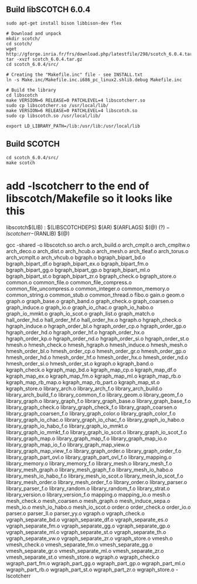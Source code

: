 ## Build libSCOTCH 6.0.4

```
sudo apt-get install bison libbison-dev flex

# Download and unpack
mkdir scotch/
cd scotch/
wget http://gforge.inria.fr/frs/download.php/latestfile/298/scotch_6.0.4.tar.gz
tar -xvzf scotch_6.0.4.tar.gz
cd scotch_6.0.4/src/

# Creating the "Makefile.inc" file - see INSTALL.txt
ln -s Make.inc/Makefile.inc.i686_pc_linux2.shlib.debug Makefile.inc

# Build the library
cd libscotch
make VERSION=6 RELEASE=0 PATCHLEVEL=4 libscotcherr.so
sudo cp libscotcherr.so /usr/local/lib/
make VERSION=6 RELEASE=0 PATCHLEVEL=4 libscotch.so
sudo cp libscotch.so /usr/local/lib/

export LD_LIBRARY_PATH=/lib:/usr/lib:/usr/local/lib

```

## Build SCOTCH

```
cd scotch_6.0.4/src/
make scotch
```

# add -lscotcherr to the end of libscotch/Makefile so it looks like this
libscotch$(LIB)         :   $(LIBSCOTCHDEPS)
                    $(AR) $(ARFLAGS) $(@) $(?) -lscotcherr
                    -$(RANLIB) $(@)

gcc -shared -o libscotch.so arch.o arch_build.o arch_cmplt.o arch_cmpltw.o arch_deco.o arch_dist.o arch_hcub.o arch_mesh.o arch_tleaf.o arch_torus.o arch_vcmplt.o arch_vhcub.o bgraph.o bgraph_bipart_bd.o bgraph_bipart_df.o bgraph_bipart_ex.o bgraph_bipart_fm.o bgraph_bipart_gg.o bgraph_bipart_gp.o bgraph_bipart_ml.o bgraph_bipart_st.o bgraph_bipart_zr.o bgraph_check.o bgraph_store.o common.o common_file.o common_file_compress.o common_file_uncompress.o common_integer.o common_memory.o common_string.o common_stub.o common_thread.o fibo.o gain.o geom.o graph.o graph_base.o graph_band.o graph_check.o graph_coarsen.o graph_induce.o graph_io.o graph_io_chac.o graph_io_habo.o graph_io_mmkt.o graph_io_scot.o graph_list.o graph_match.o hall_order_hd.o hall_order_hf.o hall_order_hx.o hgraph.o hgraph_check.o hgraph_induce.o hgraph_order_bl.o hgraph_order_cp.o hgraph_order_gp.o hgraph_order_hd.o hgraph_order_hf.o hgraph_order_hx.o hgraph_order_kp.o hgraph_order_nd.o hgraph_order_si.o hgraph_order_st.o hmesh.o hmesh_check.o hmesh_hgraph.o hmesh_induce.o hmesh_mesh.o hmesh_order_bl.o hmesh_order_cp.o hmesh_order_gr.o hmesh_order_gp.o hmesh_order_hd.o hmesh_order_hf.o hmesh_order_hx.o hmesh_order_nd.o hmesh_order_si.o hmesh_order_st.o kgraph.o kgraph_band.o kgraph_check.o kgraph_map_bd.o kgraph_map_cp.o kgraph_map_df.o kgraph_map_ex.o kgraph_map_fm.o kgraph_map_ml.o kgraph_map_rb.o kgraph_map_rb_map.o kgraph_map_rb_part.o kgraph_map_st.o kgraph_store.o library_arch.o library_arch_f.o library_arch_build.o library_arch_build_f.o library_common_f.o library_geom.o library_geom_f.o library_graph.o library_graph_f.o library_graph_base.o library_graph_base_f.o library_graph_check.o library_graph_check_f.o library_graph_coarsen.o library_graph_coarsen_f.o library_graph_color.o library_graph_color_f.o library_graph_io_chac.o library_graph_io_chac_f.o library_graph_io_habo.o library_graph_io_habo_f.o library_graph_io_mmkt.o library_graph_io_mmkt_f.o library_graph_io_scot.o library_graph_io_scot_f.o library_graph_map.o library_graph_map_f.o library_graph_map_io.o library_graph_map_io_f.o library_graph_map_view.o library_graph_map_view_f.o library_graph_order.o library_graph_order_f.o library_graph_part_ovl.o library_graph_part_ovl_f.o library_mapping.o library_memory.o library_memory_f.o library_mesh.o library_mesh_f.o library_mesh_graph.o library_mesh_graph_f.o library_mesh_io_habo.o library_mesh_io_habo_f.o library_mesh_io_scot.o library_mesh_io_scot_f.o library_mesh_order.o library_mesh_order_f.o library_order.o library_parser.o library_parser_f.o library_random.o library_random_f.o library_strat.o library_version.o library_version_f.o mapping.o mapping_io.o mesh.o mesh_check.o mesh_coarsen.o mesh_graph.o mesh_induce_sepa.o mesh_io.o mesh_io_habo.o mesh_io_scot.o order.o order_check.o order_io.o parser.o parser_ll.o parser_yy.o vgraph.o vgraph_check.o vgraph_separate_bd.o vgraph_separate_df.o vgraph_separate_es.o vgraph_separate_fm.o vgraph_separate_gg.o vgraph_separate_gp.o vgraph_separate_ml.o vgraph_separate_st.o vgraph_separate_th.o vgraph_separate_vw.o vgraph_separate_zr.o vgraph_store.o vmesh.o vmesh_check.o vmesh_separate_fm.o vmesh_separate_gg.o vmesh_separate_gr.o vmesh_separate_ml.o vmesh_separate_zr.o vmesh_separate_st.o vmesh_store.o wgraph.o wgraph_check.o wgraph_part_fm.o wgraph_part_gg.o wgraph_part_gp.o wgraph_part_ml.o wgraph_part_rb.o wgraph_part_st.o wgraph_part_zr.o wgraph_store.o -lscotcherr 
```

